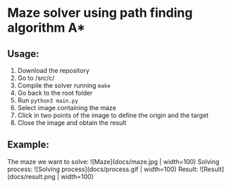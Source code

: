 # Maze solver using path finding algorithm A*

## Usage:
1. Download the repository
2. Go to /src/c/
3. Compile the solver running ```make```
4. Go back to the root folder
5. Run ```python3 main.py```
6. Select image containing the maze
7. Click in two points of the image to define the origin and the target
8. Close the image and obtain the result

## Example:<br/>
The maze we want to solve:
![Maze](docs/maze.jpg | width=100)
Solving process:
![Solving process](docs/process.gif | width=100)
Result:
![Result](docs/result.png | width=100)
